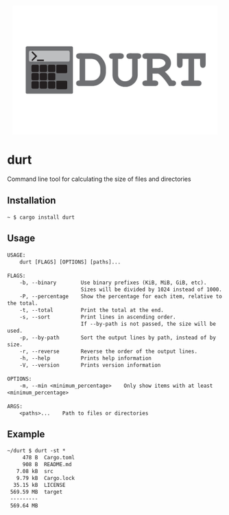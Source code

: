 <p align="center"><img src="src/design/horizontal.png" alt="durt" height="300px"></p>


# durt
Command line tool for calculating the size of files and directories

## Installation
```
~ $ cargo install durt
```

## Usage
```
USAGE:
    durt [FLAGS] [OPTIONS] [paths]...

FLAGS:
    -b, --binary        Use binary prefixes (KiB, MiB, GiB, etc).
                        Sizes will be divided by 1024 instead of 1000.
    -P, --percentage    Show the percentage for each item, relative to the total.
    -t, --total         Print the total at the end.
    -s, --sort          Print lines in ascending order.
                        If --by-path is not passed, the size will be used.
    -p, --by-path       Sort the output lines by path, instead of by size.
    -r, --reverse       Reverse the order of the output lines.
    -h, --help          Prints help information
    -V, --version       Prints version information

OPTIONS:
    -m, --min <minimum_percentage>    Only show items with at least <minimum_percentage>

ARGS:
    <paths>...    Path to files or directories
```

## Example
```
~/durt $ durt -st *
     478 B  Cargo.toml
     908 B  README.md
   7.08 kB  src
   9.79 kB  Cargo.lock
  35.15 kB  LICENSE
 569.59 MB  target
 ---------
 569.64 MB
```
